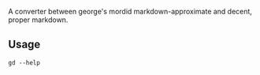 A converter between george's mordid markdown-approximate and decent, proper
markdown.

## Usage

    gd --help
